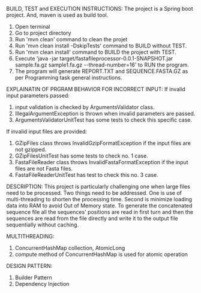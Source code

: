 BUILD, TEST and EXECUTION INSTRUCTIONS:
The project is a Spring boot project. And, maven is used as build tool.

1. Open terminal
2. Go to project directory
3. Run 'mvn clean' command to clean the projet
4. Run 'mvn clean install -DskipTests' command to BUILD without TEST.
5. Run 'mvn clean install' command to BUILD the project with TEST.
6. Execute 'java -jar target/fastafileprocessor-0.0.1-SNAPSHOT.jar sample.fa.gz sample1.fa.gz --thread-number=16' to RUN the program.
7. The program will generate REPORT.TXT and SEQUENCE.FASTA.GZ as per Programming task general instructions.

EXPLAINATIN OF PRGRAM BEHAVIOR FOR INCORRECT INPUT:
If invalid input parameters passed:
1. input validation is checked by ArgumentsValidator class.
2. IllegalArgumentException is thrown when invalid parameters are passed.
3. ArgumentsValidatorUnitTest has some tests to check this specific case.

If invalid input files are provided:
1. GZipFiles class throws InvalidGzipFormatException if the input files are not gzipped.
2. GZipFilesUnitTest has some tests to check no. 1 case.
3. FastaFileReader class throws InvalidFastaFormatException if the input files are not Fasta files.
4. FastaFileReaderUnitTest has test to check this no. 3 case.

DESCRIPTION:
This project is particularly challenging one when large files need to be processed. 
Two things need to be addressed. One is use of multi-threading
to shorten the processing time. Second is minimize loading data into RAM to
avoid Out of Memory state. To generate the concatenated sequence file all the sequences' positions
are read in first turn and then the sequences are read from the file directly and write it to the 
output file sequentially without caching.

MULTITHREADING:
1. ConcurrentHashMap collection, AtomicLong
2. compute method of ConcurrentHashMap is used for atomic operation

DESIGN PATTERN:
1. Builder Pattern
2. Dependency Injection